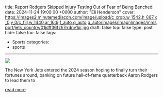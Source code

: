 title: Report Rodgers Skipped Injury Testing Out of Fear of Being Benched
date: 2024-11-24 19:00:00 +0000
author: "Eli Henderson"
cover: https://images2.minutemediacdn.com/image/upload/c_crop,w_1542,h_867,x_0,y_0/c_fill,w_1440,ar_16:9,f_auto,q_auto,g_auto/images/ImagnImages/mmsport/jets_country/01jdff36fzh7rrdnv1qj.jpg
draft: false
top: false
type: post
hide: false
toc: false
tags:
  - Sports
categories:
  - sports
---

![](https://images2.minutemediacdn.com/image/upload/c_crop,w_1542,h_867,x_0,y_0/c_fill,w_1440,ar_16:9,f_auto,q_auto,g_auto/images/ImagnImages/mmsport/jets_country/01jdff36fzh7rrdnv1qj.jpg)

The New York Jets entered the 2024 season hoping to finally turn their fortunes around, banking on future hall-of-fame quarterback Aaron Rodgers to lead them to

[read more](https://www.si.com/nfl/jets/news/report-rodgers-skipped-injury-testing-out-of-fear-of-being-benched)
